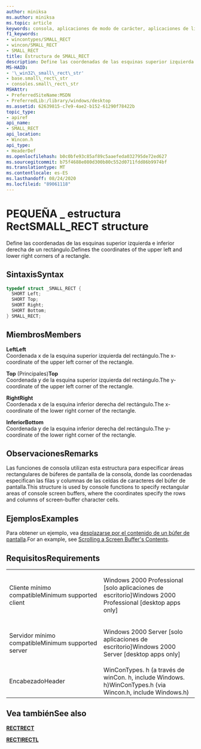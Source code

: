 ```yaml
---
author: miniksa
ms.author: miniksa
ms.topic: article
keywords: consola, aplicaciones de modo de carácter, aplicaciones de línea de comandos, aplicaciones de terminal, API de consola
f1_keywords:
- wincontypes/SMALL_RECT
- wincon/SMALL_RECT
- SMALL_RECT
title: Estructura de SMALL_RECT
description: Define las coordenadas de las esquinas superior izquierda e inferior derecha de un rectángulo.
MS-HAID:
- '\_win32\_small\_rect\_str'
- base.small\_rect\_str
- consoles.small\_rect\_str
MSHAttr:
- PreferredSiteName:MSDN
- PreferredLib:/library/windows/desktop
ms.assetid: 62639815-c7e9-4ae2-b152-61290f78422b
topic_type:
- apiref
api_name:
- SMALL_RECT
api_location:
- Wincon.h
api_type:
- HeaderDef
ms.openlocfilehash: b0c0bfe93c85af89c5aaefeda032795de72ed627
ms.sourcegitcommit: b75f4688e080d300b80c552d0711fdd86b9974bf
ms.translationtype: MT
ms.contentlocale: es-ES
ms.lasthandoff: 08/24/2020
ms.locfileid: "89061118"
---
```

# <a name="small_rect-structure"></a><span data-ttu-id="a46e8-104">PEQUEÑA \_ estructura Rect</span><span class="sxs-lookup"><span data-stu-id="a46e8-104">SMALL\_RECT structure</span></span>


<span data-ttu-id="a46e8-105">Define las coordenadas de las esquinas superior izquierda e inferior derecha de un rectángulo.</span><span class="sxs-lookup"><span data-stu-id="a46e8-105">Defines the coordinates of the upper left and lower right corners of a rectangle.</span></span>

<a name="syntax"></a><span data-ttu-id="a46e8-106">Sintaxis</span><span class="sxs-lookup"><span data-stu-id="a46e8-106">Syntax</span></span>
------

```C
typedef struct _SMALL_RECT {
  SHORT Left;
  SHORT Top;
  SHORT Right;
  SHORT Bottom;
} SMALL_RECT;
```

<a name="members"></a><span data-ttu-id="a46e8-107">Miembros</span><span class="sxs-lookup"><span data-stu-id="a46e8-107">Members</span></span>
-------

<span data-ttu-id="a46e8-108">**Left**</span><span class="sxs-lookup"><span data-stu-id="a46e8-108">**Left**</span></span>  
<span data-ttu-id="a46e8-109">Coordenada x de la esquina superior izquierda del rectángulo.</span><span class="sxs-lookup"><span data-stu-id="a46e8-109">The x-coordinate of the upper left corner of the rectangle.</span></span>

<span data-ttu-id="a46e8-110">**Top** (Principales)</span><span class="sxs-lookup"><span data-stu-id="a46e8-110">**Top**</span></span>  
<span data-ttu-id="a46e8-111">Coordenada y de la esquina superior izquierda del rectángulo.</span><span class="sxs-lookup"><span data-stu-id="a46e8-111">The y-coordinate of the upper left corner of the rectangle.</span></span>

<span data-ttu-id="a46e8-112">**Right**</span><span class="sxs-lookup"><span data-stu-id="a46e8-112">**Right**</span></span>  
<span data-ttu-id="a46e8-113">Coordenada x de la esquina inferior derecha del rectángulo.</span><span class="sxs-lookup"><span data-stu-id="a46e8-113">The x-coordinate of the lower right corner of the rectangle.</span></span>

<span data-ttu-id="a46e8-114">**Inferior**</span><span class="sxs-lookup"><span data-stu-id="a46e8-114">**Bottom**</span></span>  
<span data-ttu-id="a46e8-115">Coordenada y de la esquina inferior derecha del rectángulo.</span><span class="sxs-lookup"><span data-stu-id="a46e8-115">The y-coordinate of the lower right corner of the rectangle.</span></span>

<a name="remarks"></a><span data-ttu-id="a46e8-116">Observaciones</span><span class="sxs-lookup"><span data-stu-id="a46e8-116">Remarks</span></span>
-------

<span data-ttu-id="a46e8-117">Las funciones de consola utilizan esta estructura para especificar áreas rectangulares de búferes de pantalla de la consola, donde las coordenadas especifican las filas y columnas de las celdas de caracteres del búfer de pantalla.</span><span class="sxs-lookup"><span data-stu-id="a46e8-117">This structure is used by console functions to specify rectangular areas of console screen buffers, where the coordinates specify the rows and columns of screen-buffer character cells.</span></span>

<a name="examples"></a><span data-ttu-id="a46e8-118">Ejemplos</span><span class="sxs-lookup"><span data-stu-id="a46e8-118">Examples</span></span>
--------

<span data-ttu-id="a46e8-119">Para obtener un ejemplo, vea [desplazarse por el contenido de un búfer de pantalla](scrolling-a-screen-buffer-s-contents.md).</span><span class="sxs-lookup"><span data-stu-id="a46e8-119">For an example, see [Scrolling a Screen Buffer's Contents](scrolling-a-screen-buffer-s-contents.md).</span></span>

<a name="requirements"></a><span data-ttu-id="a46e8-120">Requisitos</span><span class="sxs-lookup"><span data-stu-id="a46e8-120">Requirements</span></span>
------------

<table>
<colgroup>
<col width="50%" />
<col width="50%" />
</colgroup>
<tbody>
<tr class="odd">
<td><p><span data-ttu-id="a46e8-121">Cliente mínimo compatible</span><span class="sxs-lookup"><span data-stu-id="a46e8-121">Minimum supported client</span></span></p></td>
<td><p><span data-ttu-id="a46e8-122">Windows 2000 Professional [solo aplicaciones de escritorio]</span><span class="sxs-lookup"><span data-stu-id="a46e8-122">Windows 2000 Professional [desktop apps only]</span></span></p></td>
</tr>
<tr class="even">
<td><p><span data-ttu-id="a46e8-123">Servidor mínimo compatible</span><span class="sxs-lookup"><span data-stu-id="a46e8-123">Minimum supported server</span></span></p></td>
<td><p><span data-ttu-id="a46e8-124">Windows 2000 Server [solo aplicaciones de escritorio]</span><span class="sxs-lookup"><span data-stu-id="a46e8-124">Windows 2000 Server [desktop apps only]</span></span></p></td>
</tr>
<tr class="odd">
<td><p><span data-ttu-id="a46e8-125">Encabezado</span><span class="sxs-lookup"><span data-stu-id="a46e8-125">Header</span></span></p></td>
<td><span data-ttu-id="a46e8-126">WinConTypes. h (a través de winCon. h, include Windows. h)</span><span class="sxs-lookup"><span data-stu-id="a46e8-126">WinConTypes.h (via Wincon.h, include Windows.h)</span></span></td>
</tr>
</tbody>
</table>

## <a name="span-idsee_alsospansee-also"></a><span data-ttu-id="a46e8-127"><span id="see_also"></span>Vea también</span><span class="sxs-lookup"><span data-stu-id="a46e8-127"><span id="see_also"></span>See also</span></span>


[<span data-ttu-id="a46e8-128">**RECT**</span><span class="sxs-lookup"><span data-stu-id="a46e8-128">**RECT**</span></span>](https://msdn.microsoft.com/library/windows/desktop/dd162897)

[<span data-ttu-id="a46e8-129">**RECTl**</span><span class="sxs-lookup"><span data-stu-id="a46e8-129">**RECTL**</span></span>](https://msdn.microsoft.com/library/windows/desktop/dd162907)

 

 




